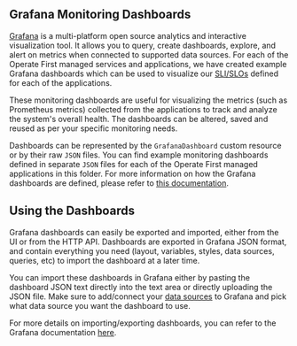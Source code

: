 ## Grafana Monitoring Dashboards

[Grafana](https://grafana.com/oss/grafana) is a multi-platform open source analytics and interactive visualization tool. It allows you to query, create dashboards, explore, and alert on metrics when connected to supported data sources.
For each of the Operate First managed services and applications, we have created example Grafana dashboards which can be used to visualize our [SLI/SLOs](https://github.com/operate-first/SRE/tree/master/sli-slo) defined for each of the applications.

These monitoring dashboards are useful for visualizing the metrics (such as Prometheus metrics) collected from the applications to track and analyze the system's overall health.
The dashboards can be altered, saved and reused as per your specific monitoring needs.

Dashboards can be represented by the `GrafanaDashboard` custom resource or by their raw `JSON` files. You can find example monitoring dashboards defined in separate `JSON` files for each of the Operate First managed applications in this folder. For more information on how the Grafana dashboards are defined, please refer to [this documentation](https://github.com/integr8ly/grafana-operator/blob/master/documentation/dashboards.md).

## Using the Dashboards

Grafana dashboards can easily be exported and imported, either from the UI or from the HTTP API.
Dashboards are exported in Grafana JSON format, and contain everything you need (layout, variables, styles, data sources, queries, etc) to import the dashboard at a later time.

You can import these dashboards in Grafana either by pasting the dashboard JSON text directly into the text area or directly uploading the JSON file. Make sure to add/connect your [data sources](https://grafana.com/docs/grafana/latest/datasources/) to Grafana and pick what data source you want the dashboard to use.

For more details on importing/exporting dashboards, you can refer to the Grafana documentation [here](https://grafana.com/docs/grafana/latest/dashboards/export-import/).
